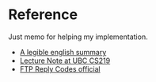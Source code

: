 # Reference
Just memo for helping my implementation.

  - [A legible english summary](http://cr.yp.to/ftp.html)
  - [Lecture Note at UBC CS219](https://www.ugrad.cs.ubc.ca/~cs219/Labs/Threads/lab-threads.html)
  - [FTP Reply Codes official](https://tools.ietf.org/rfc/rfc640.txt)
    
